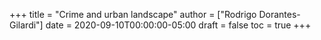 +++
title = "Crime and urban landscape"
author = ["Rodrigo Dorantes-Gilardi"]
date = 2020-09-10T00:00:00-05:00
draft = false
toc = true
+++
